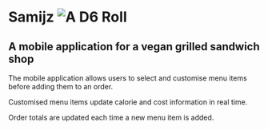 # Samijz ![A D6 Roll](/Dice/Assets.xcassets/Caps/IMG_1100.imageset/IMG_1100.jpeg)

## A mobile application for a vegan grilled sandwich shop
The mobile application allows users to select and customise menu items before adding them to an order. 

Customised menu items update calorie and cost information in real time.

Order totals are updated each time a new menu item is added.

